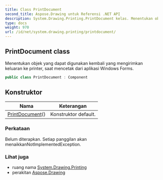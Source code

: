 ```yaml
---
title: Class PrintDocument
second_title: Aspose.Drawing untuk Referensi .NET API
description: System.Drawing.Printing.PrintDocument kelas. Menentukan objek yang dapat digunakan kembali yang mengirimkan keluaran ke printer saat mencetak dari aplikasi Windows Forms.
type: docs
weight: 970
url: /id/net/system.drawing.printing/printdocument/
---
```

## PrintDocument class

Menentukan objek yang dapat digunakan kembali yang mengirimkan keluaran ke printer, saat mencetak dari aplikasi Windows Forms.

```csharp
public class PrintDocument : Component
```

## Konstruktor

| Nama | Keterangan |
| --- | --- |
| [PrintDocument](printdocument/)() | Konstruktor default. |

### Perkataan

Belum diterapkan. Setiap panggilan akan menaikkanNotImplementedException.

### Lihat juga

* ruang nama [System.Drawing.Printing](../../system.drawing.printing/)
* perakitan [Aspose.Drawing](../../)


